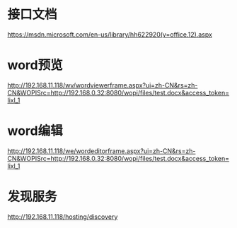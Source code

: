 # 接口文档
https://msdn.microsoft.com/en-us/library/hh622920(v=office.12).aspx

# word预览
http://192.168.11.118/wv/wordviewerframe.aspx?ui=zh-CN&rs=zh-CN&WOPISrc=http://192.168.0.32:8080/wopi/files/test.docx&access_token=lixl_1

# word编辑
http://192.168.11.118/we/wordeditorframe.aspx?ui=zh-CN&rs=zh-CN&WOPISrc=http://192.168.0.32:8080/wopi/files/test.docx&access_token=lixl_1

# 发现服务
http://192.168.11.118/hosting/discovery

